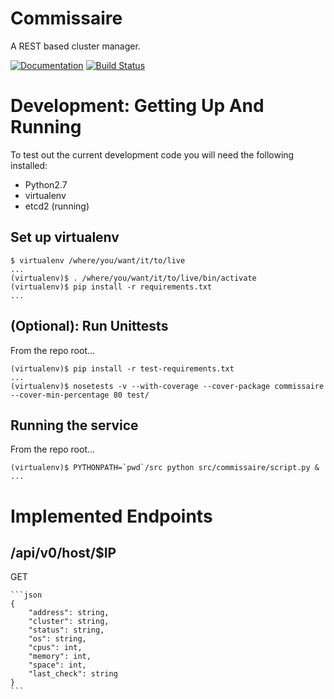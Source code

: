 Commissaire
===========
A REST based cluster manager.

[![Documentation](https://readthedocs.org/projects/commissaire/badge/?version=latest)](http://commissaire.readthedocs.org/) [![Build Status](https://travis-ci.org/projectatomic/commissaire.svg)](https://travis-ci.org/projectatomic/commissaire)


Development: Getting Up And Running
===================================
To test out the current development code you will need the following installed:

- Python2.7
- virtualenv
- etcd2 (running)

Set up virtualenv
-----------------
```
$ virtualenv /where/you/want/it/to/live
...
(virtualenv)$ . /where/you/want/it/to/live/bin/activate
(virtualenv)$ pip install -r requirements.txt
...
```

(Optional): Run Unittests
-------------------------
From the repo root...

```
(virtualenv)$ pip install -r test-requirements.txt
...
(virtualenv)$ nosetests -v --with-coverage --cover-package commissaire --cover-min-percentage 80 test/
```

Running the service
-------------------
From the repo root...

```
(virtualenv)$ PYTHONPATH=`pwd`/src python src/commissaire/script.py &
...
```


Implemented Endpoints
=====================


/api/v0/host/$IP
----------------

GET
~~~
```json
{
    "address": string,
    "cluster": string,
    "status": string,
    "os": string,
    "cpus": int,
    "memory": int,
    "space": int,
    "last_check": string
}
```
